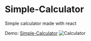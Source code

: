 # Simple-Calculator
Simple calculator made with react

Demo: [Simple-Calculator](https://646c0e82e4a8760052eb9b54--jazzy-bienenstitch-0ab5b8.netlify.app/)
![Calculator](https://user-images.githubusercontent.com/52639107/133958036-e26c1beb-f5b4-40c4-9b98-72859b09d99e.png)
